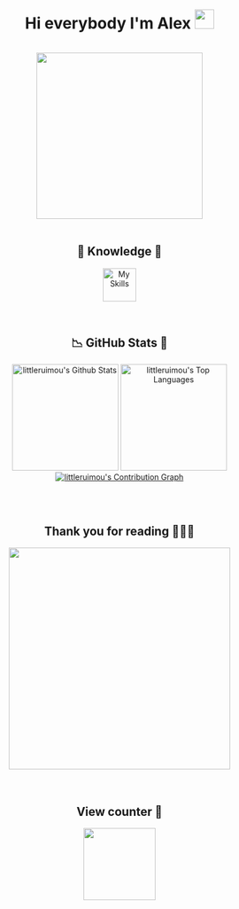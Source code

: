 <h1 align="center">Hi everybody I'm Alex <img src="https://media.giphy.com/media/hvRJCLFzcasrR4ia7z/giphy.gif" width="35px" height="35px"></h1>

<body>
<br>
<div align="center">
<img src="https://media.tenor.com/mV5ycTPTpxkAAAAC/sinchan-hello.gif" width="300px">
</div>
<br>

<h2 align="center"> 🔎 Knowledge 📖 </h2>
</div>
<div align = "center">
<p align = "center">
     <a href="https://skillicons.dev">
        <img src="https://skillicons.dev/icons?i=androidstudio,bash,linux,vim,git,github,java,c,cpp,html"alt="My Skills" height="60"/>
    </a>
</p>
</div>
<br>

<h2 align = "center"> 📉 GitHub Stats 🌟 </h2>
<div> 
<p align = "center">
  <a href="https://github.com/littleruimou"><img alt="littleruimou's Github Stats" src="https://github-readme-stats.vercel.app/api/?username=littleruimou&show_icons=true&include_all_commits=true&count_private=true&theme=material-palenight&hide_border=true&bg_color=1F222E&title_color=F85D7F&icon_color=F8D866&line_height=28&rank_icon=github" height="192px"/></a>
  <a href="https://github.com/littleruimou"><img alt="littleruimou's Top Languages" src="https://denvercoder1-github-readme-stats.vercel.app/api/top-langs/?username=littleruimou&langs_count=8&layout=compact&theme=material-palenight&hide_border=true&bg_color=1F222E&title_color=F85D7F&icon_color=F8D866" height="192px"/></a>
  <a href="https://github.com/littleruimou"><img alt="littleruimou's Contribution Graph" src="https://github-readme-activity-graph.vercel.app/graph?username=littleruimou&theme=dracula&bg_color=1F222E&title_color=F85D7F&point=F8D866&line=F85D7F&color=a6accd&hide_border=true&radius=4.5" /></a>
</p>
</div>
<br>

</div>  
<br>
<div>
<h2 align="center">Thank you for reading 🙋🏻‍♂️</h2>
<div align="center">
<img src="https://saenai-movie.com/shared/img/package/main_visual_pc.png" align="center" height="400" />
  </div>
<br> 
</div>  


<br>
<div>
<h2 align="center">View counter 👀</h2>
<div align="center">
<img src="https://count.getloli.com/get/@littleruimou?theme=rule34" height="130" />
  </div>
<br>

<!---
littleruimou/littleruimou is a ✨ special ✨ repository because its `README.md` (this file) appears on your GitHub profile.
You can click the Preview link to take a look at your changes.
--->

